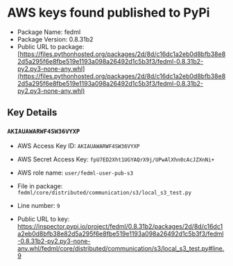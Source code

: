 # AWS keys found published to PyPi

* Package Name: fedml
* Package Version: 0.8.31b2
* Public URL to package: [https://files.pythonhosted.org/packages/2d/8d/c16dc1a2eb0d8bfb38e82d5a295f6e8fbe519e1193a098a26492d1c5b3f3/fedml-0.8.31b2-py2.py3-none-any.whl](https://files.pythonhosted.org/packages/2d/8d/c16dc1a2eb0d8bfb38e82d5a295f6e8fbe519e1193a098a26492d1c5b3f3/fedml-0.8.31b2-py2.py3-none-any.whl)

## Key Details

### `AKIAUAWARWF4SW36VYXP`

* AWS Access Key ID: `AKIAUAWARWF4SW36VYXP`
* AWS Secret Access Key: `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` 
* AWS role name: `user/fedml-user-pub-s3`
* File in package: `fedml/core/distributed/communication/s3/local_s3_test.py`
* Line number: `9`

* Public URL to key: https://inspector.pypi.io/project/fedml/0.8.31b2/packages/2d/8d/c16dc1a2eb0d8bfb38e82d5a295f6e8fbe519e1193a098a26492d1c5b3f3/fedml-0.8.31b2-py2.py3-none-any.whl/fedml/core/distributed/communication/s3/local_s3_test.py#line.9



